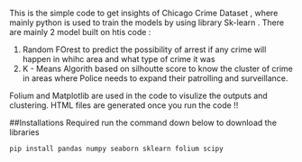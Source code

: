 This is the simple code to get insights of Chicago Crime Dataset , where mainly python is used to train the models by using library Sk-learn .
There are mainly 2 model built on htis code :
  1. Random FOrest to predict the possibility of arrest if any crime will happen in whihc area and what type of crime it was 
  2. K - Means Algorith based on silhoutte score to know the cluster of crime in areas where Police needs to expand their patrolling and surveillance.


Folium and Matplotlib are used in the code to visulize the outputs and clustering.
HTML files are generated once you run the code !!

##Installations Required
run the command down below to download the libraries 

```bash
pip install pandas numpy seaborn sklearn folium scipy
